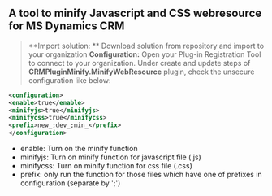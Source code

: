 A tool to minify Javascript and CSS webresource for MS Dynamics CRM
-------------------------------------------------------------------

>**Import solution: ** Download solution from repository and import to your organization
>**Configuration:** Open your Plug-in Registration Tool to connect to your organization. Under create and update steps of **CRMPluginMinify.MinifyWebResource** plugin, check the unsecure configuration like below:
>
```xml
<configuration>
<enable>true</enable>
<minifyjs>true</minifyjs>
<minifycss>true</minifycss>
<prefix>new_;dev_;min_</prefix>
</configuration>
```
> 
 - enable: Turn on the minify function
 - minifyjs: Turn on minify function for javascript file (.js)
 - minifycss:  Turn on minify function for css file (.css)
 - prefix: only run the function for those files which have one of prefixes in configuration (separate by ';')
